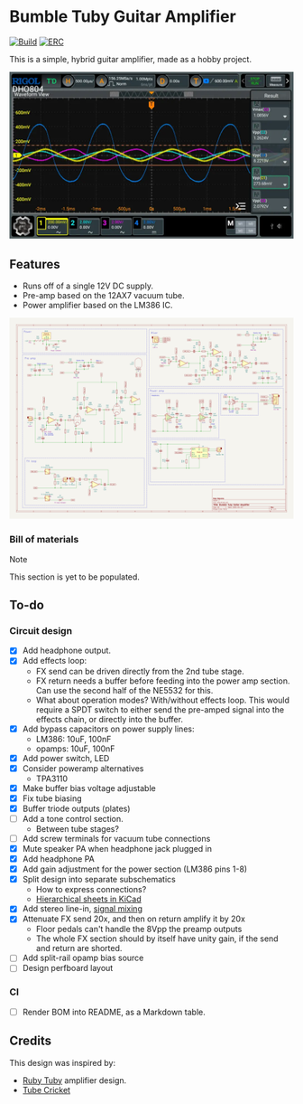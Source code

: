 # Bumble Tuby Guitar Amplifier

[![Build](https://github.com/majabojarska/bumble-tuby/actions/workflows/kicad_build.yaml/badge.svg)](https://github.com/majabojarska/majabojarska.dev/actions/workflows/kicad_build.yaml)
[![ERC](https://github.com/majabojarska/bumble-tuby/actions/workflows/kicad_check.yaml/badge.svg)](https://github.com/majabojarska/majabojarska.dev/actions/workflows/kicad_check.yaml)

This is a simple, hybrid guitar amplifier, made as a hobby project.

![DSO capture of amplification stage outputs](static/dso_sine_amplification.webp)

## Features

- Runs off of a single 12V DC supply.
- Pre-amp based on the 12AX7 vacuum tube.
- Power amplifier based on the LM386 IC.

[![Schematic](static/amp.svg?raw=true)](static/amp.pdf)

### Bill of materials

> [!NOTE]  
> This section is yet to be populated.

## To-do

### Circuit design

- [x] Add headphone output.
- [x] Add effects loop:
  - FX send can be driven directly from the 2nd tube stage.
  - FX return needs a buffer before feeding into the power amp section. Can use the second half of the NE5532 for this.
  - What about operation modes? With/without effects loop. This would require a SPDT switch to either send the pre-amped signal into the effects chain, or directly into the buffer.
- [x] Add bypass capacitors on power supply lines:
  - LM386: 10uF, 100nF
  - opamps: 10uF, 100nF
- [x] Add power switch, LED
- [x] Consider poweramp alternatives
  - TPA3110
- [x] Make buffer bias voltage adjustable
- [x] Fix tube biasing
- [x] Buffer triode outputs (plates)
- [ ] Add a tone control section.
  - Between tube stages?
- [ ] Add screw terminals for vacuum tube connections
- [x] Mute speaker PA when headphone jack plugged in
- [x] Add headphone PA
- [x] Add gain adjustment for the power section (LM386 pins 1-8)
- [x] Split design into separate subschematics
  - How to express connections?
  - [Hierarchical sheets in KiCad](https://docs.kicad.org/9.0/en/eeschema/eeschema.html#drawing-hierarchical-sheets)
- [x] Add stereo line-in, [signal mixing](https://electronics.stackexchange.com/questions/103435/naively-mixing-two-or-perhaps-more-audio-signals)
- [x] Attenuate FX send 20x, and then on return amplify it by 20x
  - Floor pedals can't handle the 8Vpp the preamp outputs
  - The whole FX section should by itself have unity gain, if the send and return are shorted.
- [ ] Add split-rail opamp bias source
- [ ] Design perfboard layout

### CI

- [ ] Render BOM into README, as a Markdown table.

## Credits

This design was inspired by:

- [Ruby Tuby](https://tagboardeffects.blogspot.com/2014/10/ruby-tuby.html)
  amplifier design.
- [Tube Cricket](https://beavisaudio.com/projects/TubeCricket/)

